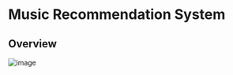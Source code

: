# Music Recommendation System 

## Overview

![image](https://user-images.githubusercontent.com/89123268/202050463-2be863cd-4a96-4149-ba38-a2e6536dad29.png)

